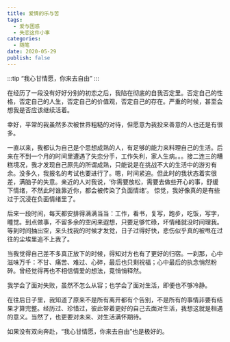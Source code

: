 ```yaml
---
title: 爱情的乐与苦
tags:
  - 爱与困惑
  - 失恋这件小事
categories:
  - 随笔
date: 2020-05-29
publish: false
---
```

:::tip
“我心甘情愿，你来去自由”
:::

<!-- more -->

<meting-js server="netease" type="song" id="386538" lrc-type="0"></meting-js>


在经历了一段没有好好分别的初恋之后，我陷在彻底的自我否定里。否定自己的性格，否定自己的人生，否定自己的价值观，否定自己的存在。严重的时候，甚至会想我是否应该继续活着。

幸好，平常的我虽然多次被世界粗糙的对待，但愿意为我投来善意的人也还是有很多。

一直以来，我都认为自己是个思想成熟的人，有足够的能力来料理自己的生活。后来在不到一个月的时间里遭遇了失恋分手，工作失利，家人生病。。。接二连三的糟糕境况，我才发现自己原先的所谓成熟，只能说是在挑战不大的生活中的游刃有余。没多久，我报名的考试也要进行了。嗯，时间紧迫。但此时的我状态着实很差，满脑子的失意。亲近的人对我说，‘你需要放松，需要去做些开心的事，舒缓下情绪，不然此时谁靠近你，都会被传染了负面情绪’。 惊觉，我好像真的是有些过于沉浸在负面情绪里了。

后来一段时间，每天都安排得满满当当：工作，看书，复写，跑步，吃饭，写字，睡觉。到点做事，不留多余的空闲来遐想，只要足够忙碌，坏情绪就没时间理我。等到时间抽出空，来头找我的时候才发觉，日子过得好快，悲伤似乎真的被甩在过往的尘埃里追不上我了。

当我觉得自己差不多真正放下的时候，得知对方也有了更好的归宿。一刹那，心中滋味万千：不甘、痛苦、难过、心碎，最后也只剩祝福；心中最后的执念悄然粉碎。曾经觉得再也不相信情爱的想法，竟悄悄释然。

我学会了面对失败，虽然不怎么从容；也学会了面对生活，即便也不够冷静。

在往后日子里，我知道了原来不是所有离开都有个告别，不是所有的事情非要有结果才算完整。经历过、珍惜过，彼此带着更好的自己去面对生活，我想这就是相遇的意义。当然了，也更要对未来、对生活满怀期待。

如果没有双向奔赴，“我心甘情愿，你来去自由”也是极好的。